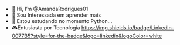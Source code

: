 - 👋 Hi, I’m @AmandaRodrigues01
- 👀 Sou Interessada em aprender mais 
- 🌱 Estou estudando  no momento Python...
- 🎮Entusiasta  por Tecnologia 
	https://img.shields.io/badge/LinkedIn-0077B5?style=for-the-badge&logo=linkedin&logoColor=white
